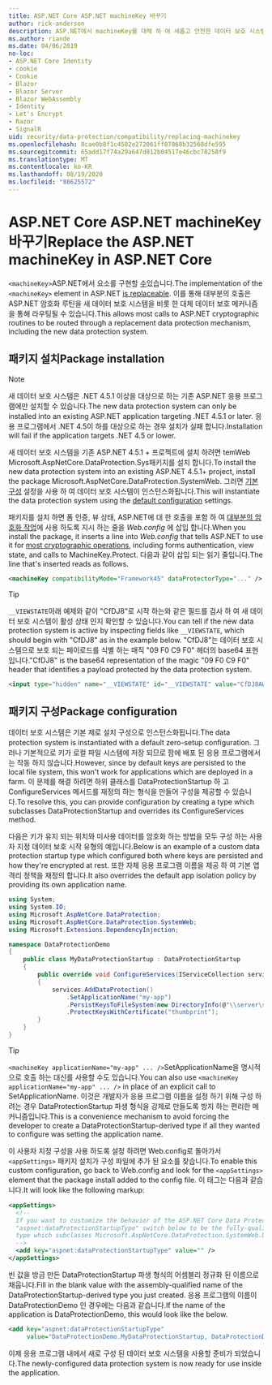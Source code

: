 ```yaml
---
title: ASP.NET Core ASP.NET machineKey 바꾸기
author: rick-anderson
description: ASP.NET에서 machineKey를 대체 하 여 새롭고 안전한 데이터 보호 시스템을 사용할 수 있도록 하는 방법을 알아봅니다.
ms.author: riande
ms.date: 04/06/2019
no-loc:
- ASP.NET Core Identity
- cookie
- Cookie
- Blazor
- Blazor Server
- Blazor WebAssembly
- Identity
- Let's Encrypt
- Razor
- SignalR
uid: security/data-protection/compatibility/replacing-machinekey
ms.openlocfilehash: 8cae0b8f1c4582e272061ff87868b32568dfe595
ms.sourcegitcommit: 65add17f74a29a647d812b04517e46cbc78258f9
ms.translationtype: MT
ms.contentlocale: ko-KR
ms.lasthandoff: 08/19/2020
ms.locfileid: "88625572"
---
```

# <a name="replace-the-aspnet-machinekey-in-aspnet-core"></a><span data-ttu-id="34d50-103">ASP.NET Core ASP.NET machineKey 바꾸기</span><span class="sxs-lookup"><span data-stu-id="34d50-103">Replace the ASP.NET machineKey in ASP.NET Core</span></span>

<a name="compatibility-replacing-machinekey"></a>

<span data-ttu-id="34d50-104">`<machineKey>`ASP.NET에서 요소를 구현할 [수](https://blogs.msdn.microsoft.com/webdev/2012/10/23/cryptographic-improvements-in-asp-net-4-5-pt-2/)있습니다.</span><span class="sxs-lookup"><span data-stu-id="34d50-104">The implementation of the `<machineKey>` element in ASP.NET [is replaceable](https://blogs.msdn.microsoft.com/webdev/2012/10/23/cryptographic-improvements-in-asp-net-4-5-pt-2/).</span></span> <span data-ttu-id="34d50-105">이를 통해 대부분의 호출은 ASP.NET 암호화 루틴을 새 데이터 보호 시스템을 비롯 한 대체 데이터 보호 메커니즘을 통해 라우팅될 수 있습니다.</span><span class="sxs-lookup"><span data-stu-id="34d50-105">This allows most calls to ASP.NET cryptographic routines to be routed through a replacement data protection mechanism, including the new data protection system.</span></span>

## <a name="package-installation"></a><span data-ttu-id="34d50-106">패키지 설치</span><span class="sxs-lookup"><span data-stu-id="34d50-106">Package installation</span></span>

> [!NOTE]
> <span data-ttu-id="34d50-107">새 데이터 보호 시스템은 .NET 4.5.1 이상을 대상으로 하는 기존 ASP.NET 응용 프로그램에만 설치할 수 있습니다.</span><span class="sxs-lookup"><span data-stu-id="34d50-107">The new data protection system can only be installed into an existing ASP.NET application targeting .NET 4.5.1 or later.</span></span> <span data-ttu-id="34d50-108">응용 프로그램에서 .NET 4.5이 하를 대상으로 하는 경우 설치가 실패 합니다.</span><span class="sxs-lookup"><span data-stu-id="34d50-108">Installation will fail if the application targets .NET 4.5 or lower.</span></span>

<span data-ttu-id="34d50-109">새 데이터 보호 시스템을 기존 ASP.NET 4.5.1 + 프로젝트에 설치 하려면 temWeb Microsoft.AspNetCore.DataProtection.Sys패키지를 설치 합니다.</span><span class="sxs-lookup"><span data-stu-id="34d50-109">To install the new data protection system into an existing ASP.NET 4.5.1+ project, install the package Microsoft.AspNetCore.DataProtection.SystemWeb.</span></span> <span data-ttu-id="34d50-110">그러면 [기본 구성](xref:security/data-protection/configuration/default-settings) 설정을 사용 하 여 데이터 보호 시스템이 인스턴스화됩니다.</span><span class="sxs-lookup"><span data-stu-id="34d50-110">This will instantiate the data protection system using the [default configuration](xref:security/data-protection/configuration/default-settings) settings.</span></span>

<span data-ttu-id="34d50-111">패키지를 설치 하면 폼 인증, 뷰 상태, ASP.NET에 대 한 호출을 포함 하 여 [대부분의 암호화 작업](https://blogs.msdn.microsoft.com/webdev/2012/10/23/cryptographic-improvements-in-asp-net-4-5-pt-2/)에 사용 하도록 지시 하는 줄을 *Web.config* 에 삽입 합니다.</span><span class="sxs-lookup"><span data-stu-id="34d50-111">When you install the package, it inserts a line into *Web.config* that tells ASP.NET to use it for [most cryptographic operations](https://blogs.msdn.microsoft.com/webdev/2012/10/23/cryptographic-improvements-in-asp-net-4-5-pt-2/), including forms authentication, view state, and calls to MachineKey.Protect.</span></span> <span data-ttu-id="34d50-112">다음과 같이 삽입 되는 읽기 줄입니다.</span><span class="sxs-lookup"><span data-stu-id="34d50-112">The line that's inserted reads as follows.</span></span>

```xml
<machineKey compatibilityMode="Framework45" dataProtectorType="..." />
```

>[!TIP]
> <span data-ttu-id="34d50-113">`__VIEWSTATE`아래 예제와 같이 "CfDJ8"로 시작 하는와 같은 필드를 검사 하 여 새 데이터 보호 시스템이 활성 상태 인지 확인할 수 있습니다.</span><span class="sxs-lookup"><span data-stu-id="34d50-113">You can tell if the new data protection system is active by inspecting fields like `__VIEWSTATE`, which should begin with "CfDJ8" as in the example below.</span></span> <span data-ttu-id="34d50-114">"CfDJ8"는 데이터 보호 시스템으로 보호 되는 페이로드를 식별 하는 매직 "09 F0 C9 F0" 헤더의 base64 표현입니다.</span><span class="sxs-lookup"><span data-stu-id="34d50-114">"CfDJ8" is the base64 representation of the magic "09 F0 C9 F0" header that identifies a payload protected by the data protection system.</span></span>

```html
<input type="hidden" name="__VIEWSTATE" id="__VIEWSTATE" value="CfDJ8AWPr2EQPTBGs3L2GCZOpk...">
```

## <a name="package-configuration"></a><span data-ttu-id="34d50-115">패키지 구성</span><span class="sxs-lookup"><span data-stu-id="34d50-115">Package configuration</span></span>

<span data-ttu-id="34d50-116">데이터 보호 시스템은 기본 제로 설치 구성으로 인스턴스화됩니다.</span><span class="sxs-lookup"><span data-stu-id="34d50-116">The data protection system is instantiated with a default zero-setup configuration.</span></span> <span data-ttu-id="34d50-117">그러나 기본적으로 키가 로컬 파일 시스템에 저장 되므로 팜에 배포 된 응용 프로그램에서는 작동 하지 않습니다.</span><span class="sxs-lookup"><span data-stu-id="34d50-117">However, since by default keys are persisted to the local file system, this won't work for applications which are deployed in a farm.</span></span> <span data-ttu-id="34d50-118">이 문제를 해결 하려면 하위 클래스를 DataProtectionStartup 하 고 ConfigureServices 메서드를 재정의 하는 형식을 만들어 구성을 제공할 수 있습니다.</span><span class="sxs-lookup"><span data-stu-id="34d50-118">To resolve this, you can provide configuration by creating a type which subclasses DataProtectionStartup and overrides its ConfigureServices method.</span></span>

<span data-ttu-id="34d50-119">다음은 키가 유지 되는 위치와 미사용 데이터를 암호화 하는 방법을 모두 구성 하는 사용자 지정 데이터 보호 시작 유형의 예입니다.</span><span class="sxs-lookup"><span data-stu-id="34d50-119">Below is an example of a custom data protection startup type which configured both where keys are persisted and how they're encrypted at rest.</span></span> <span data-ttu-id="34d50-120">또한 자체 응용 프로그램 이름을 제공 하 여 기본 앱 격리 정책을 재정의 합니다.</span><span class="sxs-lookup"><span data-stu-id="34d50-120">It also overrides the default app isolation policy by providing its own application name.</span></span>

```csharp
using System;
using System.IO;
using Microsoft.AspNetCore.DataProtection;
using Microsoft.AspNetCore.DataProtection.SystemWeb;
using Microsoft.Extensions.DependencyInjection;

namespace DataProtectionDemo
{
    public class MyDataProtectionStartup : DataProtectionStartup
    {
        public override void ConfigureServices(IServiceCollection services)
        {
            services.AddDataProtection()
                .SetApplicationName("my-app")
                .PersistKeysToFileSystem(new DirectoryInfo(@"\\server\share\myapp-keys\"))
                .ProtectKeysWithCertificate("thumbprint");
        }
    }
}
```

>[!TIP]
> <span data-ttu-id="34d50-121">`<machineKey applicationName="my-app" ... />`SetApplicationName을 명시적으로 호출 하는 대신를 사용할 수도 있습니다.</span><span class="sxs-lookup"><span data-stu-id="34d50-121">You can also use `<machineKey applicationName="my-app" ... />` in place of an explicit call to SetApplicationName.</span></span> <span data-ttu-id="34d50-122">이것은 개발자가 응용 프로그램 이름을 설정 하기 위해 구성 하려는 경우 DataProtectionStartup 파생 형식을 강제로 만들도록 방지 하는 편리한 메커니즘입니다.</span><span class="sxs-lookup"><span data-stu-id="34d50-122">This is a convenience mechanism to avoid forcing the developer to create a DataProtectionStartup-derived type if all they wanted to configure was setting the application name.</span></span>

<span data-ttu-id="34d50-123">이 사용자 지정 구성을 사용 하도록 설정 하려면 Web.config로 돌아가서 `<appSettings>` 패키지 설치가 구성 파일에 추가 된 요소를 찾습니다.</span><span class="sxs-lookup"><span data-stu-id="34d50-123">To enable this custom configuration, go back to Web.config and look for the `<appSettings>` element that the package install added to the config file.</span></span> <span data-ttu-id="34d50-124">이 태그는 다음과 같습니다.</span><span class="sxs-lookup"><span data-stu-id="34d50-124">It will look like the following markup:</span></span>

```xml
<appSettings>
  <!--
  If you want to customize the behavior of the ASP.NET Core Data Protection stack, set the
  "aspnet:dataProtectionStartupType" switch below to be the fully-qualified name of a
  type which subclasses Microsoft.AspNetCore.DataProtection.SystemWeb.DataProtectionStartup.
  -->
  <add key="aspnet:dataProtectionStartupType" value="" />
</appSettings>
```

<span data-ttu-id="34d50-125">빈 값을 방금 만든 DataProtectionStartup 파생 형식의 어셈블리 정규화 된 이름으로 채웁니다.</span><span class="sxs-lookup"><span data-stu-id="34d50-125">Fill in the blank value with the assembly-qualified name of the DataProtectionStartup-derived type you just created.</span></span> <span data-ttu-id="34d50-126">응용 프로그램의 이름이 DataProtectionDemo 인 경우에는 다음과 같습니다.</span><span class="sxs-lookup"><span data-stu-id="34d50-126">If the name of the application is DataProtectionDemo, this would look like the below.</span></span>

```xml
<add key="aspnet:dataProtectionStartupType"
     value="DataProtectionDemo.MyDataProtectionStartup, DataProtectionDemo" />
```

<span data-ttu-id="34d50-127">이제 응용 프로그램 내에서 새로 구성 된 데이터 보호 시스템을 사용할 준비가 되었습니다.</span><span class="sxs-lookup"><span data-stu-id="34d50-127">The newly-configured data protection system is now ready for use inside the application.</span></span>
